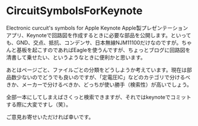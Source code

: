 CircuitSymbolsForKeynote
========================

Electronic curcuit's symbols for Apple Keynote
Apple製プレゼンテーションアプリ、Keynoteで回路図を作成するときに必要な部品を公開します。といっても、GND、交点、抵抗、コンデンサ、日本無線NJM11100だけなのですが。ちゃんと基板を起こすのであればEagleを使うんですが、ちょっとブログに回路図を清書して乗せたい、というようなときに便利かと思います。

あとはページごと、ファイルごとの分類をどうしようか考えています。現在は部品数少ないのでどうでも良いのですが、「定電圧IC」などのカテゴリで分けるべきか、メーカーで分けるべきか、どっちが使い勝手（検索性）が高いでしょう。

全部一本にしてしまえばさくっと検索できますが、それではkeynoteでコミットする際に大変ですし（笑）。

ご意見お寄せいただければ幸いです。
